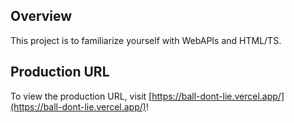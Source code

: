 
## Overview

This project is to familiarize yourself with WebAPIs and HTML/TS.

## Production URL

To view the production URL, visit [https://ball-dont-lie.vercel.app/](https://ball-dont-lie.vercel.app/)!
